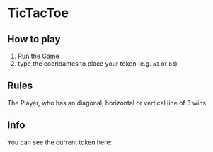 # TicTacToe
## How to play
1. Run the Game
2. type the cooridantes to place your token (e.g. `a1` or `b3`) 
## Rules
The Player, who has an diagonal, horizontal or vertical line of 3 wins
## Info
You can see the current token here:
[](ttt.png)
